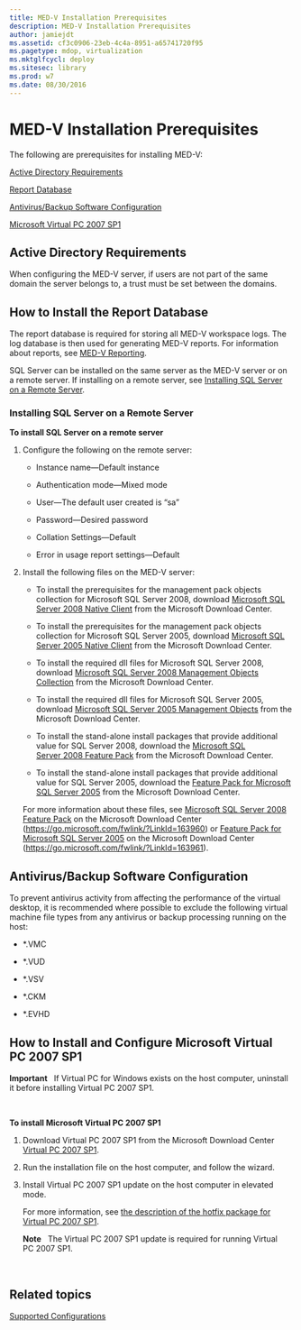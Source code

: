 ```yaml
---
title: MED-V Installation Prerequisites
description: MED-V Installation Prerequisites
author: jamiejdt
ms.assetid: cf3c0906-23eb-4c4a-8951-a65741720f95
ms.pagetype: mdop, virtualization
ms.mktglfcycl: deploy
ms.sitesec: library
ms.prod: w7
ms.date: 08/30/2016
---
```



# MED-V Installation Prerequisites


The following are prerequisites for installing MED-V:

[Active Directory Requirements](#bkmk-activedirectoryrequirements)

[Report Database](#bkmk-howtoinstallthereportdatabase)

[Antivirus/Backup Software Configuration](#bkmk-antivirusbackupsoftwareconfiguration)

[Microsoft Virtual PC 2007 SP1](#bkmk-howtoinstallandconfiguremicrosoftvirtualpc2007sp1)

## <a href="" id="bkmk-activedirectoryrequirements"></a>Active Directory Requirements


When configuring the MED-V server, if users are not part of the same domain the server belongs to, a trust must be set between the domains.

## <a href="" id="bkmk-howtoinstallthereportdatabase"></a>How to Install the Report Database


The report database is required for storing all MED-V workspace logs. The log database is then used for generating MED-V reports. For information about reports, see [MED-V Reporting](med-v-reporting.md).

SQL Server can be installed on the same server as the MED-V server or on a remote server. If installing on a remote server, see [Installing SQL Server on a Remote Server](#bkmk-installingsqlserveronaremoteserver).

### <a href="" id="bkmk-installingsqlserveronaremoteserver"></a>Installing SQL Server on a Remote Server

**To install SQL Server on a remote server**

1.  Configure the following on the remote server:

    -   Instance name—Default instance

    -   Authentication mode—Mixed mode

    -   User—The default user created is “sa”

    -   Password—Desired password

    -   Collation Settings—Default

    -   Error in usage report settings—Default

2.  Install the following files on the MED-V server:

    -   To install the prerequisites for the management pack objects collection for Microsoft SQL Server 2008, download [Microsoft SQL Server 2008 Native Client](https://go.microsoft.com/fwlink/?LinkId=164039) from the Microsoft Download Center.

    -   To install the prerequisites for the management pack objects collection for Microsoft SQL Server 2005, download [Microsoft SQL Server 2005 Native Client](https://go.microsoft.com/fwlink/?LinkId=164038) from the Microsoft Download Center.

    -   To install the required dll files for Microsoft SQL Server 2008, download [Microsoft SQL Server 2008 Management Objects Collection](https://go.microsoft.com/fwlink/?LinkId=164041) from the Microsoft Download Center.

    -   To install the required dll files for Microsoft SQL Server 2005, download [Microsoft SQL Server 2005 Management Objects](https://go.microsoft.com/fwlink/?LinkId=164040) from the Microsoft Download Center.

    -   To install the stand-alone install packages that provide additional value for SQL Server 2008, download the [Microsoft SQL Server 2008 Feature Pack](https://go.microsoft.com/fwlink/?LinkId=163960) from the Microsoft Download Center.

    -   To install the stand-alone install packages that provide additional value for SQL Server 2005, download the [Feature Pack for Microsoft SQL Server 2005]( https://go.microsoft.com/fwlink/?LinkId=163961) from the Microsoft Download Center.

    For more information about these files, see [Microsoft SQL Server 2008 Feature Pack](https://go.microsoft.com/fwlink/?LinkId=163960) on the Microsoft Download Center (https://go.microsoft.com/fwlink/?LinkId=163960) or [Feature Pack for Microsoft SQL Server 2005](https://go.microsoft.com/fwlink/?LinkId=163961) on the Microsoft Download Center (https://go.microsoft.com/fwlink/?LinkId=163961).

## <a href="" id="bkmk-antivirusbackupsoftwareconfiguration"></a>Antivirus/Backup Software Configuration


To prevent antivirus activity from affecting the performance of the virtual desktop, it is recommended where possible to exclude the following virtual machine file types from any antivirus or backup processing running on the host:

-   \*.VMC

-   \*.VUD

-   \*.VSV

-   \*.CKM

-   \*.EVHD

## <a href="" id="bkmk-howtoinstallandconfiguremicrosoftvirtualpc2007sp1"></a>How to Install and Configure Microsoft Virtual PC 2007 SP1


**Important**  
If Virtual PC for Windows exists on the host computer, uninstall it before installing Virtual PC 2007 SP1.

 

**To install Microsoft Virtual PC 2007 SP1**

1.  Download Virtual PC 2007 SP1 from the Microsoft Download Center [Virtual PC 2007 SP1](https://go.microsoft.com/fwlink/?LinkId=142994).

2.  Run the installation file on the host computer, and follow the wizard.

3.  Install Virtual PC 2007 SP1 update on the host computer in elevated mode.

    For more information, see [the description of the hotfix package for Virtual PC 2007 SP1](https://go.microsoft.com/fwlink/?LinkId=150575).

    **Note**  
    The Virtual PC 2007 SP1 update is required for running Virtual PC 2007 SP1.

     

## Related topics


[Supported Configurations](supported-configurationsmedv-orientation.md)

 

 





